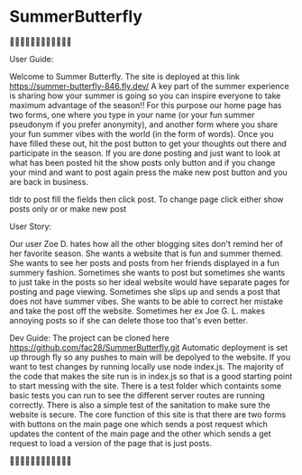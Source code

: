 # SummerButterfly

:hibiscus::hibiscus::hibiscus::hibiscus::hibiscus::hibiscus::hibiscus::hibiscus::hibiscus::hibiscus::hibiscus::hibiscus:

User Guide:


Welcome to Summer Butterfly. The site is deployed at this link https://summer-butterfly-846.fly.dev/ A key part of the summer experience is sharing how your summer is going so you can inspire everyone to take maximum advantage of the season!! For this purpose our home page has two forms, one where you type in your name (or your fun summer pseudonym if you prefer anonymity), and another form where you share your fun summer vibes with the world (in the form of words). Once you have filled these out, hit the post button to get your thoughts out there and participate in the season. If you are done posting and just want to look at what has been posted hit the show posts only button and if you change your mind and want to post again press the make new post button and you are back in business.


tldr to post fill the fields then click post. To change page click either show posts only or or make new post


User Story:


Our user Zoe D. hates how all the other blogging sites don't remind her of her favorite season. She wants a website that is fun and summer themed. She wants to see her posts and posts from her friends displayed in a fun summery fashion. Sometimes she wants to post but sometimes she wants to just take in the posts so her ideal website would have separate pages for posting and page viewing. Sometimes she slips up and sends a post that does not have summer vibes. She wants to be able to correct her mistake and take the post off the website. Sometimes her ex Joe G. L. makes annoying posts so if she can delete those too that's even better.


Dev Guide: The project can be cloned here https://github.com/fac28/SummerButterfly.git Automatic deployment is set up through fly so any pushes to main will be depolyed to the website. If you want to test changes by running locally use node index.js. The majority of the code that makes the site run is in index.js so that is a good starting point to start messing with the site. There is a test folder which containts some basic tests you can run to see the different server routes are running correctly. There is also a simple test of the sanitation to make sure the website is secure. The core function of this site is that there are two forms with buttons on the main page one which sends a post request which updates the content of the main page and the other which sends a get request to load a version of the page that is just posts.



:hibiscus::hibiscus::hibiscus::hibiscus::hibiscus::hibiscus::hibiscus::hibiscus::hibiscus::hibiscus::hibiscus::hibiscus:

